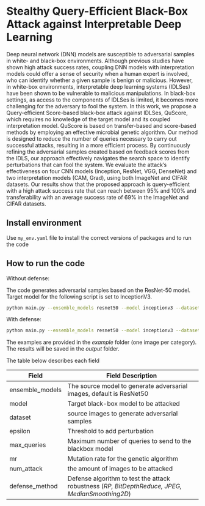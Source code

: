 # Stealthy Query-Efficient Black-Box Attack against Interpretable Deep Learning

Deep neural network (DNN) models are susceptible to adversarial samples in white- and black-box environments.
Although previous studies have shown high attack success rates, coupling DNN models with interpretation models could offer a sense of security when a human expert is involved, who can identify whether a given sample is benign or malicious. However, in white-box environments, interpretable deep learning systems (IDLSes) have been shown to be vulnerable to malicious manipulations. In black-box settings, as access to the components of IDLSes is limited, it becomes more challenging for the adversary to fool the system. In this work, we propose a Query-efficient Score-based black-box attack against IDLSes, QuScore, which requires no knowledge of the target model and its coupled
interpretation model. QuScore is based on transfer-based and score-based methods by employing an effective microbial genetic algorithm. Our method is designed to reduce the number of queries necessary to carry out successful attacks, resulting in a more efficient process. By continuously refining the adversarial samples created based on feedback scores from the IDLS, our approach effectively navigates the search space to identify
perturbations that can fool the system. We evaluate the attack’s effectiveness on four CNN models (Inception, ResNet, VGG, DenseNet) and two interpretation models (CAM, Grad), using both ImageNet and CIFAR datasets. Our results show that the proposed approach is query-efficient with a high attack success rate that can reach between 95% and 100% and transferability with an average success rate of 69% in the ImageNet and CIFAR datasets. 

## Install environment

Use `my_env.yaml` file to install the correct versions of packages and to run the code

## How to run the code

Without defense:

The code generates adversarial samples based on the ResNet-50 model. Target model for the following script is set to InceptionV3.

```sh
python main.py --ensemble_models resnet50 --model inceptionv3 --dataset imagenet --epsilon 0.047 --max_queries 10000 --mr 0.001 --num_attack 1000
```

With defense:

```sh
python main.py --ensemble_models resnet50 --model inceptionv3 --dataset imagenet --epsilon 0.047 --max_queries 10000 --mr 0.001 --num_attack 1000 --defense_method RP
```

The examples are provided in the *example* folder (one image per category). The results will be saved in the *output* folder. 

The table below describes each field

Field  | Field Description
------------- | -------------
ensemble_models  | The source model to generate adversarial images, default is ResNet50
model  | Target black-box model to be attacked 
dataset | source images to generate adversarial samples
epsilon | Threshold to add perturbation
max_queries | Maximum number of queries to send to the blackbox model
mr | Mutation rate for the genetic algorithm
num_attack | the amount of images to be attacked
defense_method | Defense algorithm to test the attack robustness (*RP, BitDepthReduce, JPEG, MedianSmoothing2D*)

